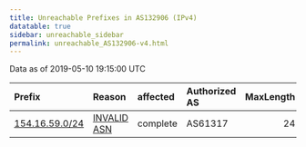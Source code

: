 ```yaml
---
title: Unreachable Prefixes in AS132906 (IPv4)
datatable: true
sidebar: unreachable_sidebar
permalink: unreachable_AS132906-v4.html
---
```


Data as of 2019-05-10 19:15:00 UTC


<div class="datatable-begin"></div>

| Prefix                                                 | Reason                                                                                                 | affected   | Authorized AS   |   MaxLength | Anchor                                           |   unreachable /24s |
|:-------------------------------------------------------|:-------------------------------------------------------------------------------------------------------|:-----------|:----------------|------------:|:-------------------------------------------------|-------------------:|
| [154.16.59.0/24](https://stat.ripe.net/154.16.59.0/24) | [INVALID ASN](https://rpki-validator.ripe.net/announcement-preview?asn=AS132906&prefix=154.16.59.0/24) | complete   | AS61317         |          24 | [AfriNIC](unreachable_AfriNIC_RPKI_Root-v4.html) |                  1 |

<div class="datatable-end"></div>